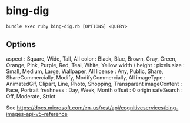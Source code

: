 # bing-dig


```
bundle exec ruby bing-dig.rb [OPTIONS] <QUERY>
```

## Options

aspect
:   Square, Wide, Tall, All
color
:   Black, Blue, Brown, Gray, Green, Orange, Pink, Purple, Red, Teal, White, Yellow
width / height
:   pixels
size
:   Small, Medium, Large, Wallpaper, All
license
:   Any, Public, Share, ShareCommercially, Modify, ModifyCommercially, All
imageType
:   AnimatedGif, Clipart, Line, Photo, Shopping, Transparent
imageContent
:   Face, Portrait
freshness
:   Day, Week, Month
offset
:   0 origin
safeSearch
:   Off, Moderate, Strict


See https://docs.microsoft.com/en-us/rest/api/cognitiveservices/bing-images-api-v5-reference
